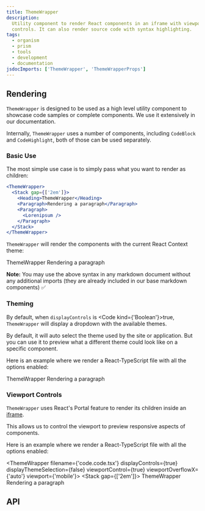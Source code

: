 ```yaml
---
title: ThemeWrapper
description:
  Utility component to render React components in an iframe with viewport
  controls. It can also render source code with syntax highlighting.
tags:
  - organism
  - prism
  - tools
  - development
  - documentation
jsdocImports: ['ThemeWrapper', 'ThemeWrapperProps']
---
```


<!-- CODE IMPORTS -->

<!-- prettier-ignore -->
<!-- END CODE IMPORTS -->

<DocHeader props={props}/>

## Rendering

`ThemeWrapper` is designed to be used as a high level utility component to
showcase code samples or complete components. We use it extensively in our
documentation.

Internally, `ThemeWrapper` uses a number of components, including `CodeBlock`
and `CodeHighlight`, both of those can be used separately.

### Basic Use

The most simple use case is to simply pass what you want to render as children:

```jsx
<ThemeWrapper>
  <Stack gap={['2em']}>
    <Heading>ThemeWrapper</Heading>
    <Paragraph>Rendering a paragraph</Paragraph>
    <Paragraph>
      <Lorenipsum />
    </Paragraph>
  </Stack>
</ThemeWrapper>
```

`ThemeWrapper` will render the components with the current React Context theme:

<!-- prettier-ignore -->
<ThemeWrapper>
  <Stack gap={['2em']}>
    <Heading>ThemeWrapper</Heading>
    <Paragraph>Rendering a paragraph</Paragraph>
    <Paragraph><Lorenipsum/></Paragraph>
  </Stack>
</ThemeWrapper>

**Note:** You may use the above syntax in any markdown document without any
additional imports (they are already included in our base markdown components)
✅

### Theming

By default, when `displayControls` is <Code kind={'Boolean'}>true</Code>,
`ThemeWrapper` will display a dropdown with the available themes.

By default, it will auto select the theme used by the site or application. But
you can use it to preview what a different theme could look like on a specific
component.

Here is an example where we render a React-TypeScript file with all the options
enabled:

<!-- prettier-ignore -->
<ThemeWrapper displayControls={true}>
  <Stack gap={['2em']}>
    <Heading>ThemeWrapper</Heading>
    <Paragraph>Rendering a paragraph</Paragraph>
    <Paragraph><Lorenipsum/></Paragraph>
  </Stack>
</ThemeWrapper>

### Viewport Controls

`ThemeWrapper` uses React's Portal feature to render its children inside an
[iframe](https://developer.mozilla.org/en-US/docs/Web/HTML/Element/iframe).

This allows us to control the viewport to preview responsive aspects of
components.

Here is an example where we render a React-TypeScript file with all the options
enabled:

<!-- prettier-ignore -->
<ThemeWrapper
  filename={'code.code.tsx'}
  displayControls={true}
  displayThemeSelection={false}
  viewportControl={true}
  viewportOverflowX={'auto'}
  viewport={'mobile'}>
  <Stack gap={['2em']}>
    <Heading>ThemeWrapper</Heading>
    <Paragraph>Rendering a paragraph</Paragraph>
    <Paragraph><Lorenipsum/></Paragraph>
  </Stack>
</ThemeWrapper>

## API

<DocPropsTable props={props}/>
